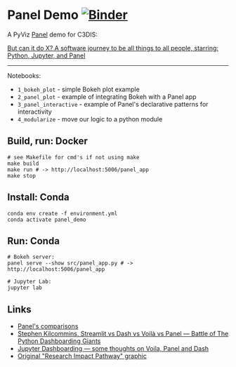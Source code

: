 # Panel Demo [![Binder](https://binder.pangeo.io/badge_logo.svg)](https://binder.pangeo.io/v2/gh/danwild/panel-demo/main)

A PyViz [Panel](https://panel.holoviz.org/index.html) demo for C3DIS:

[But can it do X? A software journey to be all things to all people, starring: Python, Jupyter, and Panel](http://www.c3dis.com/events/but-can-it-do-x-a-software-journey-to-be-all-things-to-all-people-starring-python-jupyter-and-panel)

---

Notebooks:
- `1_bokeh_plot` - simple Bokeh plot example
- `2_panel_plot` - example of integrating Bokeh with a Panel app
- `3_panel_interactive` - example of Panel's declarative patterns for interactivity
- `4_modularize` - move our logic to a python module

## Build, run: Docker

```shell
# see Makefile for cmd's if not using make
make build
make run # -> http://localhost:5006/panel_app
make stop
```

## Install: Conda

```
conda env create -f environment.yml
conda activate panel_demo
```

## Run: Conda 

```shell
# Bokeh server:
panel serve --show src/panel_app.py # -> http://localhost:5006/panel_app

# Jupyter Lab:
jupyter lab
```

## Links

- [Panel's comparisons](https://panel.holoviz.org/about/comparisons.html)
- [Stephen Kilcommins, Streamlit vs Dash vs Voilà vs Panel — Battle of The Python Dashboarding Giants](https://medium.datadriveninvestor.com/streamlit-vs-dash-vs-voil%C3%A0-vs-panel-battle-of-the-python-dashboarding-giants-177c40b9ea57)
- [Jupyter Dashboarding — some thoughts on Voila, Panel and Dash](https://medium.com/informatics-lab/jupyter-dashboarding-some-thoughts-on-voila-panel-and-dash-b84df9c9482f)
- [Original "Research Impact Pathway" graphic](https://www.nature.com/articles/s41467-019-12020-z)


